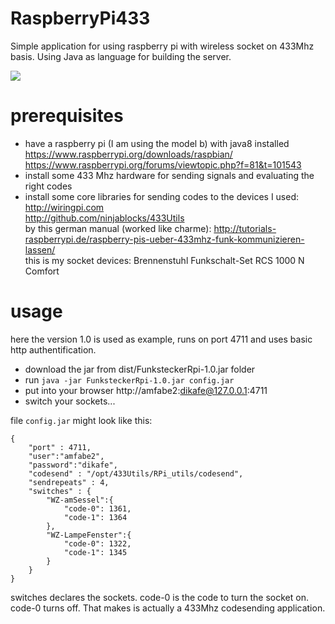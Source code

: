 # RaspberryPi433

Simple  application for using raspberry pi with wireless socket on 433Mhz basis.
Using Java as language for building the server.

<img src="http://www.imageno.com/thumbs/20161112/loo1quk7z57a.jpg"/>

# prerequisites

* have a raspberry pi (I am using the model b) with java8 installed  
  https://www.raspberrypi.org/downloads/raspbian/  
  https://www.raspberrypi.org/forums/viewtopic.php?f=81&t=101543
* install some 433 Mhz hardware for sending signals and evaluating the right codes
* install some core libraries for sending codes to the devices
  I used:  
  http://wiringpi.com  
  http://github.com/ninjablocks/433Utils  
  by this german manual (worked like charme): http://tutorials-raspberrypi.de/raspberry-pis-ueber-433mhz-funk-kommunizieren-lassen/  
  this is my socket devices: Brennenstuhl Funkschalt-Set RCS 1000 N Comfort
  
# usage 

here the version 1.0 is used as example, runs on port 4711 and uses basic http authentification.

* download the jar from dist/FunksteckerRpi-1.0.jar folder 
* run `java -jar FunksteckerRpi-1.0.jar config.jar`
* put into your browser http://amfabe2:dikafe@127.0.0.1:4711
* switch your sockets...

file ` config.jar`  might look like this:

```
{
	"port" : 4711,
	"user":"amfabe2",
	"password":"dikafe",
	"codesend" : "/opt/433Utils/RPi_utils/codesend",
	"sendrepeats" : 4,
	"switches" : {
		"WZ-amSessel":{
			"code-0": 1361,
			"code-1": 1364
		},
		"WZ-LampeFenster":{
			"code-0": 1322,
			"code-1": 1345
		}
	}
}
```
switches declares the sockets. code-0 is the code to turn the socket on. code-0 turns off.
That makes is actually a 433Mhz codesending application.
